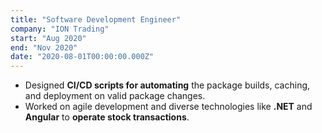```yaml
---
title: "Software Development Engineer"
company: "ION Trading"
start: "Aug 2020"
end: "Nov 2020"
date: "2020-08-01T00:00:00.000Z"
---
```


- Designed **CI/CD scripts for automating** the package builds, caching, and deployment on valid package changes.
- Worked on agile development and diverse technologies like **.NET** and **Angular** to **operate stock transactions**.
